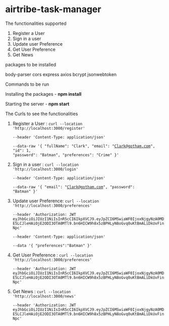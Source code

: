 # airtribe-task-manager

The functionalities supported

1. Register a User
2. Sign in a user
3. Update user Preference
4. Get User Preference
5. Get News

packages to be installed

body-parser cors express axios bcrypt jsonwebtoken

Commands to be run

Installing the packages - <strong>npm install</strong>

Starting the server - <strong>npm start</strong>

The Curls to see the functionalities

1. Register a User : 
<code>curl --location 'http://localhost:3000/register' \
--header 'Content-Type: application/json' \
--data-raw '{
    "fullName": "Clark",
    "email": "Clark@gotham.com",
    "id": 1,
    "password": "Batman",
    "preferences": "Crime"
}'</code> 
    
2. Sign in a user :  <code>curl --location 'http://localhost:3000/login' \
--header 'Content-Type: application/json' \
--data-raw '{
    "email": "Clark@gotham.com",
    "password": "Batman"
}'</code> 
3. Update user Preference:  <code>curl --location 'http://localhost:3000/preferences' \
--header 'Authorization: JWT eyJhbGciOiJIUzI1NiIsInR5cCI6IkpXVCJ9.eyJpZCI6MSwiaWF0IjoxNjgyNzA0MDE5LCJleHAiOjE2ODI3OTA0MTl9.bn6HICW9h8x5zBPHLyN8oGvq0uKtBmALiDkUvFinNpc' \
--header 'Content-Type: application/json' \
--data '{
    "preferences":"Batman"
}'</code> 
4. Get User Preference :  <code>curl --location 'http://localhost:3000/preferences' \
--header 'Authorization: JWT eyJhbGciOiJIUzI1NiIsInR5cCI6IkpXVCJ9.eyJpZCI6MSwiaWF0IjoxNjgyNzA0MDE5LCJleHAiOjE2ODI3OTA0MTl9.bn6HICW9h8x5zBPHLyN8oGvq0uKtBmALiDkUvFinNpc'</code> 
5. Get News :  <code>curl --location 'http://localhost:3000/news' \
--header 'Authorization: JWT eyJhbGciOiJIUzI1NiIsInR5cCI6IkpXVCJ9.eyJpZCI6MSwiaWF0IjoxNjgyNzA0MDE5LCJleHAiOjE2ODI3OTA0MTl9.bn6HICW9h8x5zBPHLyN8oGvq0uKtBmALiDkUvFinNpc'</code> 
